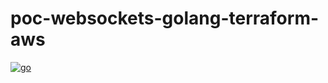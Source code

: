 # poc-websockets-golang-terraform-aws

[![go](https://img.shields.io/badge/go-v1.15.X-5C4EE5.svg)](https://golang.org/)